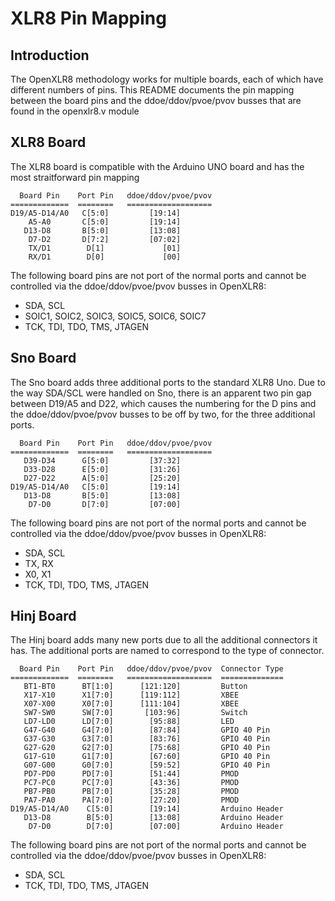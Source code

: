 XLR8 Pin Mapping
==============================================================================


Introduction
------------------------------------------------------------------------------

The OpenXLR8 methodology works for multiple boards, each of which have
different numbers of pins. This README documents the pin mapping
between the board pins and the ddoe/ddov/pvoe/pvov busses that are
found in the openxlr8.v module


XLR8 Board
------------------------------------------------------------------------------

The XLR8 board is compatible with the Arduino UNO board and has the
most straitforward pin mapping

      Board Pin    Port Pin   ddoe/ddov/pvoe/pvov 
    =============  ========   ===================
    D19/A5-D14/A0   C[5:0]         [19:14]
        A5-A0       C[5:0]         [19:14]
       D13-D8       B[5:0]         [13:08]
        D7-D2       D[7:2]         [07:02]
        TX/D1        D[1]             [01]
        RX/D1        D[0]             [00]
        
The following board pins are not port of the normal ports and cannot
be controlled via the ddoe/ddov/pvoe/pvov busses in OpenXLR8:

* SDA, SCL 
* SOIC1, SOIC2, SOIC3, SOIC5, SOIC6, SOIC7
* TCK, TDI, TDO, TMS, JTAGEN
        
        
Sno Board
------------------------------------------------------------------------------

The Sno board adds three additional ports to the standard XLR8
Uno. Due to the way SDA/SCL were handled on Sno, there is an apparent
two pin gap between D19/A5 and D22, which causes the numbering for the
D pins and the ddoe/ddov/pvoe/pvov busses to be off by two, for the
three additional ports.

      Board Pin    Port Pin   ddoe/ddov/pvoe/pvov 
    =============  ========   ===================
       D39-D34      G[5:0]         [37:32]
       D33-D28      E[5:0]         [31:26]
       D27-D22      A[5:0]         [25:20]
    D19/A5-D14/A0   C[5:0]         [19:14]
       D13-D8       B[5:0]         [13:08]
        D7-D0       D[7:0]         [07:00]
    
The following board pins are not port of the normal ports and cannot
be controlled via the ddoe/ddov/pvoe/pvov busses in OpenXLR8:

* SDA, SCL
* TX, RX
* X0, X1
* TCK, TDI, TDO, TMS, JTAGEN


Hinj Board
------------------------------------------------------------------------------

The Hinj board adds many new ports due to all the additional
connectors it has. The additional ports are named to correspond to the
type of connector.

      Board Pin    Port Pin   ddoe/ddov/pvoe/pvov  Connector Type
    =============  ========   ===================  ==============
       BT1-BT0      BT[1:0]      [121:120]         Button
       X17-X10      X1[7:0]      [119:112]         XBEE
       X07-X00      X0[7:0]      [111:104]         XBEE
       SW7-SW0      SW[7:0]       [103:96]         Switch
       LD7-LD0      LD[7:0]        [95:88]         LED
       G47-G40      G4[7:0]        [87:84]         GPIO 40 Pin
       G37-G30      G3[7:0]        [83:76]         GPIO 40 Pin
       G27-G20      G2[7:0]        [75:68]         GPIO 40 Pin
       G17-G10      G1[7:0]        [67:60]         GPIO 40 Pin
       G07-G00      G0[7:0]        [59:52]         GPIO 40 Pin
       PD7-PD0      PD[7:0]        [51:44]         PMOD
       PC7-PC0      PC[7:0]        [43:36]         PMOD
       PB7-PB0      PB[7:0]        [35:28]         PMOD
       PA7-PA0      PA[7:0]        [27:20]         PMOD
    D19/A5-D14/A0    C[5:0]        [19:14]         Arduino Header
       D13-D8        B[5:0]        [13:08]         Arduino Header
        D7-D0        D[7:0]        [07:00]         Arduino Header

The following board pins are not port of the normal ports and cannot
be controlled via the ddoe/ddov/pvoe/pvov busses in OpenXLR8:

* SDA, SCL
* TCK, TDI, TDO, TMS, JTAGEN

      
